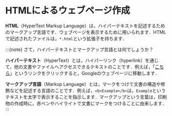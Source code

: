 # HTMLによるウェブページ作成

**HTML**（HyperText Markup Language）は，ハイパーテキストを記述するためのマークアップ言語です．ウェブページを表示するために用いられます．HTMLで記述されたファイルは，`*.html`という拡張子を持ちます．

:::{note}
さて，ハイパーテキストとマークアップ言語とは何でしょうか？

**ハイパーテキスト**（HyperText）とは，ハイパーリンク（hyperlink）を通じて，他の文書やファイルへアクセスできるテキストのことです．例えば，「[こちら](https://www.google.com)」というリンクをクリックすると，Googleのウェブページに移動します．

**マークアップ言語**（Markup Language）とは，マークをつけて文書の構造や修飾などを記述する言語のことです．例えば，`<b>Example</b>`は，`Example`というテキストを太字で表示することを指示します．マークアップという言葉は，印刷物の作成時に，赤ペンやハイライトで文書にマークをつけることに由来します．
:::
